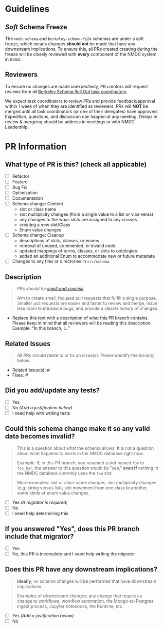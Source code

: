 # Guidelines

## _Soft_ Schema Freeze

The `nmdc-schema` and `berkeley-schema-fy24` schemas are under a soft freeze, which means changes **should not** be made that have any downstream implications. To ensure this, all PRs created creating during the freeze will be closely reviewed with **every** component of the NMDC system in mind.

## Reviewers

To ensure no changes are made unexpectedly, PR creators will request reviews from _all_ [Berkeley Schema Roll Out task coordinators](https://docs.google.com/document/d/1XXN1YuaBuSkxPXeiLKm5YxYzXTamBPQrzzeLhlh7PWs/edit#heading=h.u52g8v319adh).

We expect task coordinators to review PRs and provide feedback/approval within 1 week of when they are identified as reviewers. 
PRs will **NOT** be merged until all task coordinators (or one of their delegates) have approved. 
Expedition, questions, and discussion can happen at any meeting.
Delays in review & mergeing should be address in meetings or with NMDC Leadership.

# PR Information

## What type of PR is this? (check all applicable)

- [ ] Refactor
- [ ] Feature
- [ ] Bug Fix
- [ ] Optimization
- [ ] Documentation
- [ ] Schema change: Content
  - slot or class name
  - slot multiplicity changes (from a single value to a list or vice versa)
  - any changes to the ways slots are assigned to any classes
  - creating a new slot/Class
  - Enum value changes
- [ ] Schema change: Cleanup
  - descriptions of slots, classes, or enums
  - removal of unused, commented, or invalid code
  - updated mappings of terms, classes, or slots to ontologies
  - added an additional Enum to accommodate new or future metadata
- [ ] Changes to any files or directories in `src/schema`
     
## Description

> _PRs should be [small and concise](https://docs.github.com/en/pull-requests/collaborating-with-pull-requests/getting-started/best-practices-for-pull-requests#write-small-prs)._
>
> Aim to create small, focused pull requests that fulfill a single purpose. Smaller pull requests are easier and faster to review and merge, leave less room to introduce bugs, and provide a clearer history of changes.

- Replace this text with a description of what this PR branch contains. Please keep in mind that all reviewers will be reading this description. Example: "In this branch, I..."

## Related Issues

> All PRs should relate to or fix an issue(s). Please identify the issue(s) below.

- Related Issue(s): #
- Fixes: #

## Did you add/update any tests?

- [ ] Yes
- [ ] No _(Add a justification below)_
- [ ] I need help with writing tests

## Could this schema change make it so any valid data becomes invalid?

> This is a question about what the schema allows. It is not a question about what happens to exists in the NMDC database right now.
> 
> Example: If, in this PR branch, you renamed a slot named `foo` to `foo_bar`, the answer to this question would be "yes," **even if** nothing in the NMDC database _currently_ uses the `foo` slot.
>
> More examples: slot or class name changes, slot multiplicity changes (e.g. string versus list), slot movement from one class to another, some kinds of enum value changes.

- [ ] Yes _(A migrator is required)_
- [ ] No
- [ ] I need help determining this

## If you answered "Yes", does this PR branch include that migrator?

- [ ] Yes
- [ ] No, this PR is incomplete and I need help writing the migrator

## Does this PR have any downstream implications?

> **Ideally**, no schema changes will be performed that have downstream implications.
>
> Examples of downstream changes: any change that requires a change to workflows, workflow automation, the Mongo-to-Postgres ingest process, Jupyter notebooks, the Runtime, etc.

- [ ] Yes _(Add a justification below)_
- [ ] No
